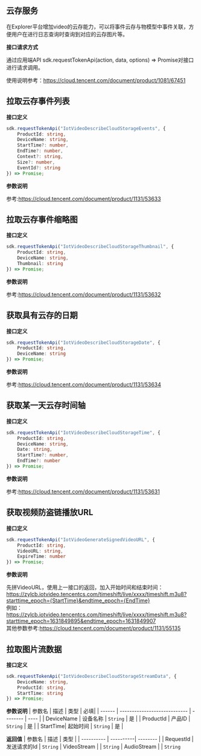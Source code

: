 ## 云存服务
在Explorer平台增加video的云存能力，可以将事件云存与物模型中事件关联，方便用户在进行日志查询时查询到对应的云存图片等。

**接口请求方式**

通过应用端API sdk.requestTokenApi(action, data, options) => Promise对接口进行请求调用。

使用说明参考：https://cloud.tencent.com/document/product/1081/67451

## 拉取云存事件列表
**接口定义**
```ts
sdk.requestTokenApi("IotVideoDescribeCloudStorageEvents", {
    ProductId: string,
    DeviceName: string,
    StartTime?: number,
    EndTime?: number,
    Context?: string,
    Size?: number,
    EventId?: string
}) => Promise;
```
**参数说明**

参考:https://cloud.tencent.com/document/product/1131/53633

## 拉取云存事件缩略图
**接口定义**
```ts
sdk.requestTokenApi("IotVideoDescribeCloudStorageThumbnail", {
    ProductId: string,
    DeviceName: string,
    Thumbnail: string
}) => Promise;
```
**参数说明**

参考:https://cloud.tencent.com/document/product/1131/53632

## 获取具有云存的日期
**接口定义**
```ts
sdk.requestTokenApi("IotVideoDescribeCloudStorageDate", {
    ProductId: string,
    DeviceName: string
}) => Promise;
```
**参数说明**

参考:https://cloud.tencent.com/document/product/1131/53634

## 获取某一天云存时间轴
**接口定义**
```ts
sdk.requestTokenApi("IotVideoDescribeCloudStorageTime", {
    ProductId: string,
    DeviceName: string,
    Date: string,
    StartTime?: number,	
    EndTime?: number	
}) => Promise;
```
**参数说明**

参考:https://cloud.tencent.com/document/product/1131/53631

## 获取视频防盗链播放URL
**接口定义**
```ts
sdk.requestTokenApi("IotVideoGenerateSignedVideoURL", {
    ProductId: string,
    VideoURL: string,
    ExpireTime: number
}) => Promise;
```
**参数说明**

先拼VideoURL，使用上一接口的返回，加入开始时间和结束时间：  
https://zylcb.iotvideo.tencentcs.com/timeshift/live/xxxx/timeshift.m3u8?starttime_epoch={StartTime}&endtime_epoch={EndTime}  
例如：  
https://zylcb.iotvideo.tencentcs.com/timeshift/live/xxxx/timeshift.m3u8?starttime_epoch=1631849895&endtime_epoch=1631849907  
其他参数参考:https://cloud.tencent.com/document/product/1131/55135

## 拉取图片流数据
**接口定义**
```ts
sdk.requestTokenApi("IotVideoDescribeCloudStorageStreamData", {
    DeviceName: string,
    ProductId: string,
    StartTime: string
}) => Promise;
```
**参数说明**
| 参数名 | 描述                         | 类型     | 必填|
| ------ | ---------------------------- | -------- | ---- |
| DeviceName | 设备名称 | `String` | 是   |
| ProductId | 产品ID | `String` | 是   |
| StartTime| 起始时间 | `String` | 是   |

**返回值**
| 参数名 |    描述    |     类型       |
| ---------- | ----------| -------- |
| RequestId | 发送请求的Id | `String` 
| VideoStream | | `String`
| AudioStream | | `String`
